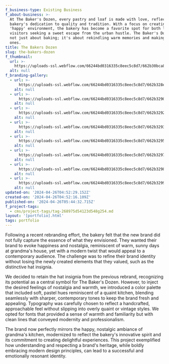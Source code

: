 ```yaml
---
f_business-type: Existing Business
f_about-business: >-
  At The Baker's Dozen, every pastry and loaf is made with love, reflecting the
  bakery's dedication to quality and tradition. With a focus on creating a
  'happy' environment, the bakery has become a favorite spot for both locals and
  visitors seeking a sweet escape from the urban hustle. The Baker's Dozen is
  not just about baking; it's about rekindling warm memories and making new
  ones.
title: The Bakers Dozen
slug: the-bakers-dozen
f_thumbnail:
  url: >-
    https://uploads-ssl.webflow.com/66244bd0316335c8eec5c8d7/662b30bca84a63073223eec2_bakers12-thumbnail.webp
  alt: null
f_branding-gallery:
  - url: >-
      https://uploads-ssl.webflow.com/66244bd0316335c8eec5c8d7/662b328e6e52a4bd6a141091_bakers12-branding_1.webp
    alt: null
  - url: >-
      https://uploads-ssl.webflow.com/66244bd0316335c8eec5c8d7/662b32906c6cfbca6958d2e5_bakers12-branding_2.webp
    alt: null
  - url: >-
      https://uploads-ssl.webflow.com/66244bd0316335c8eec5c8d7/662b32926b730669dd3dca63_bakers12-branding_3.webp
    alt: null
  - url: >-
      https://uploads-ssl.webflow.com/66244bd0316335c8eec5c8d7/662b3293474a2f474fe48a5b_bakers12-branding_4.webp
    alt: null
  - url: >-
      https://uploads-ssl.webflow.com/66244bd0316335c8eec5c8d7/662b3295b239b22dec38285d_bakers12-branding_5.webp
    alt: null
  - url: >-
      https://uploads-ssl.webflow.com/66244bd0316335c8eec5c8d7/662b32974bd2f2ba3d16aeea_bakers12-branding_6.webp
    alt: null
  - url: >-
      https://uploads-ssl.webflow.com/66244bd0316335c8eec5c8d7/662b329867d3404ab018b6e3_bakers12-branding_7.webp
    alt: null
  - url: >-
      https://uploads-ssl.webflow.com/66244bd0316335c8eec5c8d7/662b32994bcac95951c82071_bakers12-branding_8.webp
    alt: null
updated-on: '2024-04-26T04:52:29.152Z'
created-on: '2024-04-26T04:52:16.109Z'
published-on: '2024-04-26T05:44:32.715Z'
f_project-tags:
  - cms/project-tags/tag-268975d54123d548g254.md
layout: '[portfolio].html'
tags: portfolio
---
```


Following a recent rebranding effort, the bakery felt that the new brand did not fully capture the essence of what they envisioned. They wanted their brand to evoke happiness and nostalgia, reminiscent of warm, sunny days at grandma's house, yet with a modern twist that would appeal to a contemporary audience. The challenge was to refine their brand identity without losing the newly created elements that they valued, such as the distinctive hat insignia.

We decided to retain the hat insignia from the previous rebrand, recognizing its potential as a central symbol for The Baker's Dozen. However, to inject the desired feelings of nostalgia and warmth, we introduced a color palette that included soft, pastel hues reminiscent of a quaint kitchen, blending seamlessly with sharper, contemporary tones to keep the brand fresh and appealing. Typography was carefully chosen to reflect a handcrafted, approachable feel without slipping into overly quaint or vintage styles. We opted for fonts that provided a sense of warmth and familiarity but with clean lines that conveyed modernity and professionalism.

The brand now perfectly mirrors the happy, nostalgic ambiance of grandma's kitchen, modernized to reflect the bakery's innovative spirit and its commitment to creating delightful experiences. This project exemplified how understanding and respecting a brand's heritage, while boldly embracing modern design principles, can lead to a successful and emotionally resonant identity.
